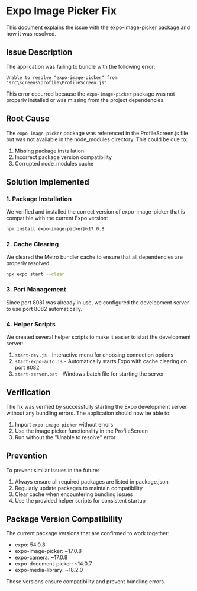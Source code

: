 # Expo Image Picker Fix

This document explains the issue with the expo-image-picker package and how it was resolved.

## Issue Description

The application was failing to bundle with the following error:

```
Unable to resolve "expo-image-picker" from "src\screens\profile\ProfileScreen.js"
```

This error occurred because the `expo-image-picker` package was not properly installed or was missing from the project dependencies.

## Root Cause

The `expo-image-picker` package was referenced in the ProfileScreen.js file but was not available in the node_modules directory. This could be due to:

1. Missing package installation
2. Incorrect package version compatibility
3. Corrupted node_modules cache

## Solution Implemented

### 1. Package Installation

We verified and installed the correct version of expo-image-picker that is compatible with the current Expo version:

```bash
npm install expo-image-picker@~17.0.8
```

### 2. Cache Clearing

We cleared the Metro bundler cache to ensure that all dependencies are properly resolved:

```bash
npx expo start --clear
```

### 3. Port Management

Since port 8081 was already in use, we configured the development server to use port 8082 automatically.

### 4. Helper Scripts

We created several helper scripts to make it easier to start the development server:

1. `start-dev.js` - Interactive menu for choosing connection options
2. `start-expo-auto.js` - Automatically starts Expo with cache clearing on port 8082
3. `start-server.bat` - Windows batch file for starting the server

## Verification

The fix was verified by successfully starting the Expo development server without any bundling errors. The application should now be able to:

1. Import `expo-image-picker` without errors
2. Use the image picker functionality in the ProfileScreen
3. Run without the "Unable to resolve" error

## Prevention

To prevent similar issues in the future:

1. Always ensure all required packages are listed in package.json
2. Regularly update packages to maintain compatibility
3. Clear cache when encountering bundling issues
4. Use the provided helper scripts for consistent startup

## Package Version Compatibility

The current package versions that are confirmed to work together:

- expo: 54.0.8
- expo-image-picker: ~17.0.8
- expo-camera: ~17.0.8
- expo-document-picker: ~14.0.7
- expo-media-library: ~18.2.0

These versions ensure compatibility and prevent bundling errors.